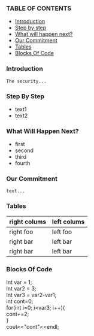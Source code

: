 ### TABLE OF CONTENTS
- [Introduction](#Introduction)
- [Step by step](#Step-By-Step)
- [What will happen next?](#What-Will-Happen-Next)
- [Our Commitment](#Our-Commitment)
- [Tables](#Tables)
- [Blocks Of Code](#Blocks-Of-Code)
### Introduction
    The security...
### Step By Step
- text1
- text2
### What Will Happen Next?
- first
- second
- third
- fourth
### Our Commitment
    text...
### Tables 
| right colums| left colums |
| ----------- | ----------- |
| right foo   | left foo    |
| right bar   | left bar    |
| right bar   | left bar    |

### Blocks Of Code
Int var = 1;<br>
Int var2 = 3;<br>
Int var3 = var2-var1;<br>
int cont=0;<br>
for(int i=0; i<var3; i++){<br>
    cont+=2;<br>
}<br>
cout<<"cont"<<endl;<br>
